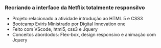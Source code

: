 ### Recriando a interface da Netflix totalmente responsilvo

* Projeto relacionado a atividade introdução ao HTML 5 e CSS3
* Bootcamp Eviris Ministrado por Digital Innovation one
* Feito com VScode, html5, css3 e Jquery
* Conceitos abordodos: Flex-box, design responsivo e animação com Jquery   